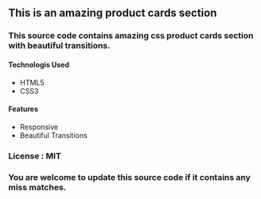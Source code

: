 ## This is an amazing product cards section

### This source code contains amazing css product cards section with beautiful transitions.

#### Technologis Used
* HTML5
* CSS3

#### Features
* Responsive
* Beautiful Transitions

### License : MIT

### You are welcome to update this source code if it contains any miss matches.
